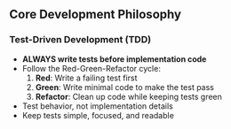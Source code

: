 ## Core Development Philosophy

### Test-Driven Development (TDD)
- **ALWAYS write tests before implementation code**
- Follow the Red-Green-Refactor cycle:
  1. **Red**: Write a failing test first
  2. **Green**: Write minimal code to make the test pass
  3. **Refactor**: Clean up code while keeping tests green
- Test behavior, not implementation details
- Keep tests simple, focused, and readable